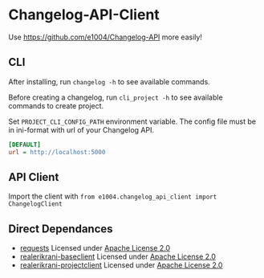 # Changelog-API-Client

Use <https://github.com/e1004/Changelog-API> more easily!

## CLI

After installing, run `changelog -h` to see available commands.

Before creating a changelog, run `cli_project -h` to see available commands to create project.

Set `PROJECT_CLI_CONFIG_PATH` environment variable.
The config file must be in ini-format with url of your Changelog API.

```ini
[DEFAULT]
url = http://localhost:5000
```

## API Client

Import the client with `from e1004.changelog_api_client import ChangelogClient`

## Direct Dependances

- [requests](https://github.com/psf/requests) Licensed under [Apache License 2.0](./LICENSE)
- [realerikrani-baseclient](https://github.com/realerikrani/baseclient) Licensed under [Apache License 2.0](./LICENSE)
- [realerikrani-projectclient](https://github.com/realerikrani/projectclient) Licensed under [Apache License 2.0](./LICENSE)
